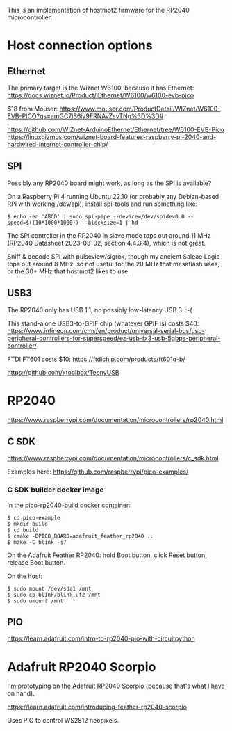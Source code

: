 This is an implementation of hostmot2 firmware for the RP2040
microcontroller.


# Host connection options


## Ethernet

The primary target is the Wiznet W6100, because it has Ethernet:
<https://docs.wiznet.io/Product/iEthernet/W6100/w6100-evb-pico>

$18 from Mouser: <https://www.mouser.com/ProductDetail/WIZnet/W6100-EVB-PICO?qs=amGC7iS6iy9FRNAvZsvTNg%3D%3D#>

<https://github.com/WIZnet-ArduinoEthernet/Ethernet/tree/W6100-EVB-Pico>
<https://linuxgizmos.com/wiznet-board-features-raspberry-pi-2040-and-hardwired-internet-controller-chip/>


## SPI

Possibly any RP2040 board might work, as long as the SPI is available?

On a Raspberry Pi 4 running Ubuntu 22.10 (or probably any Debian-based
RPi with working /dev/spi), install spi-tools and run something like:

`$ echo -en 'ABCD' | sudo spi-pipe --device=/dev/spidev0.0 --speed=$((10*1000*1000)) --blocksize=1 | hd`

The SPI controller in the RP2040 in slave mode tops out around 11 MHz
(RP2040 Datasheet 2023-03-02, section 4.4.3.4), which is not great.

Sniff & decode SPI with pulseview/sigrok, though my ancient Saleae Logic
tops out around 8 MHz, so not useful for the 20 MHz that mesaflash uses,
or the 30+ MHz that hostmot2 likes to use.


## USB3

The RP2040 only has USB 1.1, no possibly low-latency USB 3.  :-(

This stand-alone USB3-to-GPIF chip (whatever GPIF is) costs $40:
<https://www.infineon.com/cms/en/product/universal-serial-bus/usb-peripheral-controllers-for-superspeed/ez-usb-fx3-usb-5gbps-peripheral-controller/>

FTDI FT601 costs $10: <https://ftdichip.com/products/ft601q-b/>

<https://github.com/xtoolbox/TeenyUSB>




# RP2040

<https://www.raspberrypi.com/documentation/microcontrollers/rp2040.html>


## C SDK

<https://www.raspberrypi.com/documentation/microcontrollers/c_sdk.html>

Examples here: <https://github.com/raspberrypi/pico-examples/>


### C SDK builder docker image

In the pico-rp2040-build docker container:

```
$ cd pico-example
$ mkdir build
$ cd build
$ cmake -DPICO_BOARD=adafruit_feather_rp2040 ..
$ make -C blink -j7
```

On the Adafruit Feather RP2040: hold Boot button, click Reset button,
release Boot button.

On the host:
```
$ sudo mount /dev/sda1 /mnt
$ sudo cp blink/blink.uf2 /mnt
$ sudo umount /mnt
```


## PIO

<https://learn.adafruit.com/intro-to-rp2040-pio-with-circuitpython>




# Adafruit RP2040 Scorpio

I'm prototyping on the Adafruit RP2040 Scorpio (because that's what I
have on hand).

<https://learn.adafruit.com/introducing-feather-rp2040-scorpio>

Uses PIO to control WS2812 neopixels.
